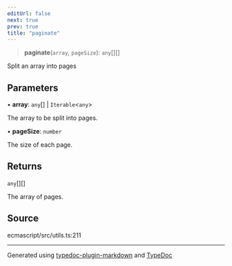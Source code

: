 ```yaml
---
editUrl: false
next: true
prev: true
title: "paginate"
---
```


> **paginate**(`array`, `pageSize`): `any`[][]

Split an array into pages

## Parameters

• **array**: `any`[] \| `Iterable`\<`any`\>

The array to be split into pages.

• **pageSize**: `number`

The size of each page.

## Returns

`any`[][]

The array of pages.

## Source

ecmascript/src/utils.ts:211

***

Generated using [typedoc-plugin-markdown](https://www.npmjs.com/package/typedoc-plugin-markdown) and [TypeDoc](https://typedoc.org/)
